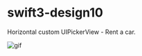 # swift3-design10
Horizontal custom UIPickerView - Rent a car.

<img src="https://sebastianstrus.github.io/films/lamborghini_film.gif" title="gif">
